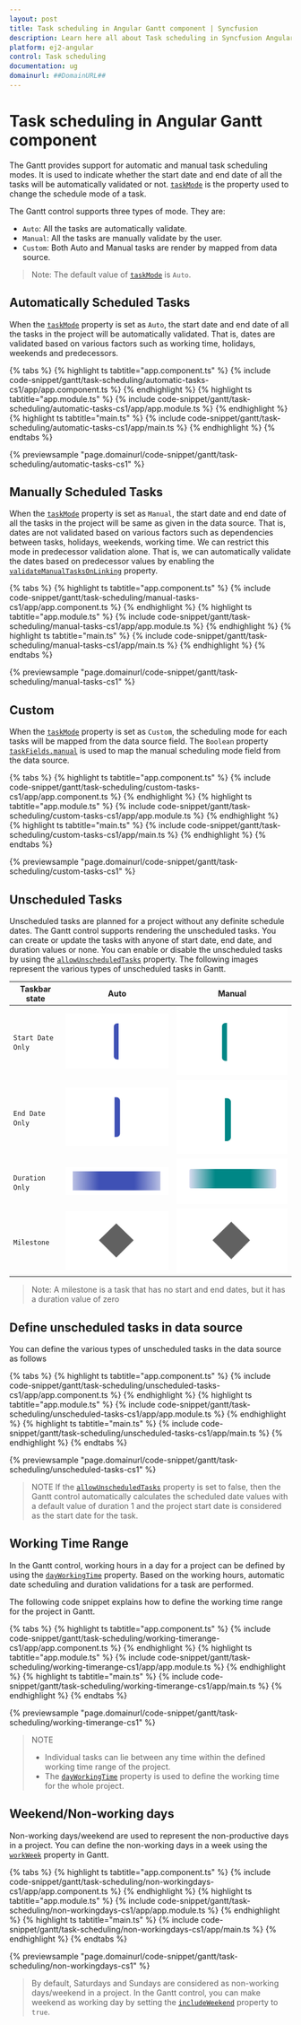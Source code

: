 ```yaml
---
layout: post
title: Task scheduling in Angular Gantt component | Syncfusion
description: Learn here all about Task scheduling in Syncfusion Angular Gantt component of Syncfusion Essential JS 2 and more.
platform: ej2-angular
control: Task scheduling 
documentation: ug
domainurl: ##DomainURL##
---
```


# Task scheduling in Angular Gantt component

The Gantt provides support for automatic and manual task scheduling modes. It is used to indicate whether the start date and end date of all the tasks will be automatically validated or not. [`taskMode`](https://ej2.syncfusion.com/angular/documentation/api/gantt/#taskmode) is the property used to change the schedule mode of a task.

The Gantt control supports three types of mode. They are:

* `Auto`: All the tasks are automatically validate.
* `Manual`: All the tasks are manually validate by the user.
* `Custom`: Both Auto and Manual tasks are render by mapped from data source.

>Note: The default value of [`taskMode`](https://ej2.syncfusion.com/angular/documentation/api/gantt/#taskmode) is `Auto`.

## Automatically Scheduled Tasks

When the [`taskMode`](https://ej2.syncfusion.com/angular/documentation/api/gantt/#taskmode) property is set as `Auto`, the start date and end date of all the tasks in the project will be automatically validated. That is, dates are validated based on various factors such as working time, holidays, weekends and predecessors.

{% tabs %}
{% highlight ts tabtitle="app.component.ts" %}
{% include code-snippet/gantt/task-scheduling/automatic-tasks-cs1/app/app.component.ts %}
{% endhighlight %}
{% highlight ts tabtitle="app.module.ts" %}
{% include code-snippet/gantt/task-scheduling/automatic-tasks-cs1/app/app.module.ts %}
{% endhighlight %}
{% highlight ts tabtitle="main.ts" %}
{% include code-snippet/gantt/task-scheduling/automatic-tasks-cs1/app/main.ts %}
{% endhighlight %}
{% endtabs %}
  
{% previewsample "page.domainurl/code-snippet/gantt/task-scheduling/automatic-tasks-cs1" %}

## Manually Scheduled Tasks

When the [`taskMode`](https://ej2.syncfusion.com/angular/documentation/api/gantt/#taskmode) property is set as `Manual`, the start date and end date of all the tasks in the project will be same as given in the data source. That is, dates are not validated based on various factors such as dependencies between tasks, holidays, weekends, working time.
We can restrict this mode in predecessor validation alone. That is, we can automatically validate the dates based on predecessor values by enabling the [`validateManualTasksOnLinking`](https://ej2.syncfusion.com/angular/documentation/api/gantt/#validatemanualtasksonlinking) property.

{% tabs %}
{% highlight ts tabtitle="app.component.ts" %}
{% include code-snippet/gantt/task-scheduling/manual-tasks-cs1/app/app.component.ts %}
{% endhighlight %}
{% highlight ts tabtitle="app.module.ts" %}
{% include code-snippet/gantt/task-scheduling/manual-tasks-cs1/app/app.module.ts %}
{% endhighlight %}
{% highlight ts tabtitle="main.ts" %}
{% include code-snippet/gantt/task-scheduling/manual-tasks-cs1/app/main.ts %}
{% endhighlight %}
{% endtabs %}
  
{% previewsample "page.domainurl/code-snippet/gantt/task-scheduling/manual-tasks-cs1" %}

## Custom

When the [`taskMode`](https://ej2.syncfusion.com/angular/documentation/api/gantt/#taskmode) property is set as `Custom`, the scheduling mode for each tasks will be mapped from the data source field. The `Boolean` property [`taskFields.manual`](https://ej2.syncfusion.com/angular/documentation/api/gantt/taskFields/#manual) is used to map the manual scheduling mode field from the data source.

{% tabs %}
{% highlight ts tabtitle="app.component.ts" %}
{% include code-snippet/gantt/task-scheduling/custom-tasks-cs1/app/app.component.ts %}
{% endhighlight %}
{% highlight ts tabtitle="app.module.ts" %}
{% include code-snippet/gantt/task-scheduling/custom-tasks-cs1/app/app.module.ts %}
{% endhighlight %}
{% highlight ts tabtitle="main.ts" %}
{% include code-snippet/gantt/task-scheduling/custom-tasks-cs1/app/main.ts %}
{% endhighlight %}
{% endtabs %}
  
{% previewsample "page.domainurl/code-snippet/gantt/task-scheduling/custom-tasks-cs1" %}

## Unscheduled Tasks

Unscheduled tasks are planned for a project without any definite schedule dates. The Gantt control supports rendering the unscheduled tasks. You can create or update the tasks with anyone of start date, end date, and duration values or none. You can enable or disable the unscheduled tasks by using the [`allowUnscheduledTasks`](https://ej2.syncfusion.com/angular/documentation/api/gantt/#allowunscheduledtasks) property. The following images represent the various types of unscheduled tasks in Gantt.

Taskbar state |Auto |Manual
-----|-----|-----
`Start Date Only` | ![Alt text](images/startDate-only.png) | ![Alt text](images/startDate-manual.png)
`End Date Only` | ![Alt text](images/endDate-only.png) | ![Alt text](images/endDate-manual.png)
`Duration Only` | ![Alt text](images/duration-only.png) | ![Alt text](images/duration-manual.png)
`Milestone`| ![Alt text](images/milestone.png) | ![Alt text](images/milestone.png)

>Note: A milestone is a task that has no start and end dates, but it has a duration value of zero

## Define unscheduled tasks in data source

You can define the various types of unscheduled tasks in the data source as follows

{% tabs %}
{% highlight ts tabtitle="app.component.ts" %}
{% include code-snippet/gantt/task-scheduling/unscheduled-tasks-cs1/app/app.component.ts %}
{% endhighlight %}
{% highlight ts tabtitle="app.module.ts" %}
{% include code-snippet/gantt/task-scheduling/unscheduled-tasks-cs1/app/app.module.ts %}
{% endhighlight %}
{% highlight ts tabtitle="main.ts" %}
{% include code-snippet/gantt/task-scheduling/unscheduled-tasks-cs1/app/main.ts %}
{% endhighlight %}
{% endtabs %}
  
{% previewsample "page.domainurl/code-snippet/gantt/task-scheduling/unscheduled-tasks-cs1" %}

> NOTE
> If the [`allowUnscheduledTasks`](https://ej2.syncfusion.com/angular/documentation/api/gantt/#allowunscheduledtasks) property is set to false, then the Gantt control automatically calculates the scheduled date values with a default value of duration 1 and the project start date is considered as the start date for the task.

## Working Time Range

In the Gantt control, working hours in a day for a project can be defined by using the [`dayWorkingTime`](https://ej2.syncfusion.com/angular/documentation/api/gantt/dayWorkingTime/) property. Based on the working hours, automatic date scheduling and duration validations for a task are performed.

The following code snippet explains how to define the working time range for the project in Gantt.

{% tabs %}
{% highlight ts tabtitle="app.component.ts" %}
{% include code-snippet/gantt/task-scheduling/working-timerange-cs1/app/app.component.ts %}
{% endhighlight %}
{% highlight ts tabtitle="app.module.ts" %}
{% include code-snippet/gantt/task-scheduling/working-timerange-cs1/app/app.module.ts %}
{% endhighlight %}
{% highlight ts tabtitle="main.ts" %}
{% include code-snippet/gantt/task-scheduling/working-timerange-cs1/app/main.ts %}
{% endhighlight %}
{% endtabs %}
  
{% previewsample "page.domainurl/code-snippet/gantt/task-scheduling/working-timerange-cs1" %}

> NOTE
>* Individual tasks can lie between any time within the defined working time range of the project.
>* The [`dayWorkingTime`](https://ej2.syncfusion.com/angular/documentation/api/gantt/dayWorkingTime/) property is used to define the working time for the whole project.

## Weekend/Non-working days

Non-working days/weekend are used to represent the non-productive days in a project. You can define the non-working days in a week using the [`workWeek`](https://ej2.syncfusion.com/angular/documentation/api/gantt/#workweek) property in Gantt.

{% tabs %}
{% highlight ts tabtitle="app.component.ts" %}
{% include code-snippet/gantt/task-scheduling/non-workingdays-cs1/app/app.component.ts %}
{% endhighlight %}
{% highlight ts tabtitle="app.module.ts" %}
{% include code-snippet/gantt/task-scheduling/non-workingdays-cs1/app/app.module.ts %}
{% endhighlight %}
{% highlight ts tabtitle="main.ts" %}
{% include code-snippet/gantt/task-scheduling/non-workingdays-cs1/app/main.ts %}
{% endhighlight %}
{% endtabs %}
  
{% previewsample "page.domainurl/code-snippet/gantt/task-scheduling/non-workingdays-cs1" %}

> By default, Saturdays and Sundays are considered as non-working days/weekend in a project.
> In the Gantt control, you can make weekend as working day by setting the [`includeWeekend`](https://ej2.syncfusion.com/angular/documentation/api/gantt/#includeweekend) property to `true`.